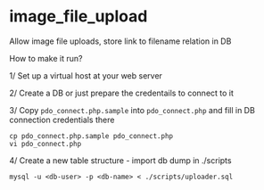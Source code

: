# image_file_upload
Allow image file uploads, store link to filename relation in DB

How to make it run?

1/ Set up a virtual host at your web server

2/ Create a DB or just prepare the credentails to connect to it

3/ Copy `pdo_connect.php.sample` into `pdo_connect.php` and fill in DB connection credentials there

```
cp pdo_connect.php.sample pdo_connect.php
vi pdo_connect.php
```

4/ Create a new table structure - import db dump in ./scripts

```
mysql -u <db-user> -p <db-name> < ./scripts/uploader.sql
```
